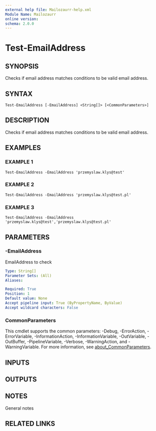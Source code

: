 ```yaml
---
external help file: Mailozaurr-help.xml
Module Name: Mailozaurr
online version:
schema: 2.0.0
---
```


# Test-EmailAddress

## SYNOPSIS
Checks if email address matches conditions to be valid email address.

## SYNTAX

```
Test-EmailAddress [-EmailAddress] <String[]> [<CommonParameters>]
```

## DESCRIPTION
Checks if email address matches conditions to be valid email address.

## EXAMPLES

### EXAMPLE 1
```
Test-EmailAddress -EmailAddress 'przemyslaw.klys@test'
```

### EXAMPLE 2
```
Test-EmailAddress -EmailAddress 'przemyslaw.klys@test.pl'
```

### EXAMPLE 3
```
Test-EmailAddress -EmailAddress 'przemyslaw.klys@test','przemyslaw.klys@test.pl'
```

## PARAMETERS

### -EmailAddress
EmailAddress to check

```yaml
Type: String[]
Parameter Sets: (All)
Aliases:

Required: True
Position: 1
Default value: None
Accept pipeline input: True (ByPropertyName, ByValue)
Accept wildcard characters: False
```

### CommonParameters
This cmdlet supports the common parameters: -Debug, -ErrorAction, -ErrorVariable, -InformationAction, -InformationVariable, -OutVariable, -OutBuffer, -PipelineVariable, -Verbose, -WarningAction, and -WarningVariable. For more information, see [about_CommonParameters](http://go.microsoft.com/fwlink/?LinkID=113216).

## INPUTS

## OUTPUTS

## NOTES
General notes

## RELATED LINKS
